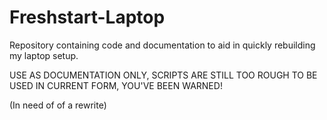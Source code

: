# Freshstart-Laptop
Repository containing code and documentation to aid in quickly rebuilding my laptop setup.

USE AS DOCUMENTATION ONLY, SCRIPTS ARE STILL TOO ROUGH TO BE USED IN CURRENT FORM, YOU'VE BEEN WARNED!

(In need of of a rewrite)
